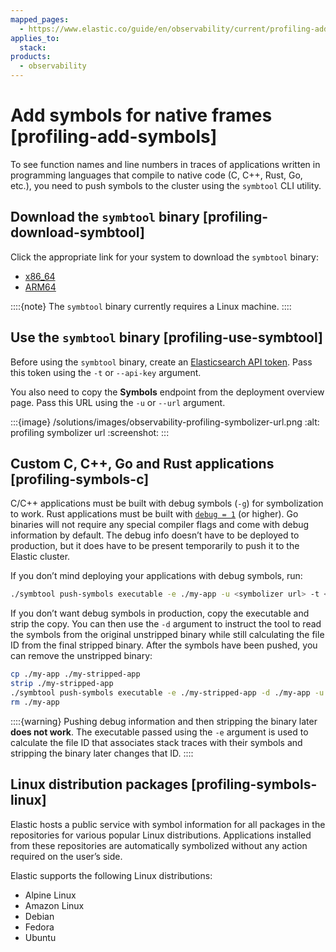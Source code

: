 ```yaml
---
mapped_pages:
  - https://www.elastic.co/guide/en/observability/current/profiling-add-symbols.html
applies_to:
  stack:
products:
  - observability
---
```


# Add symbols for native frames [profiling-add-symbols]

To see function names and line numbers in traces of applications written in programming languages that compile to native code (C, C++, Rust, Go, etc.), you need to push symbols to the cluster using the `symbtool` CLI utility.


## Download the `symbtool` binary [profiling-download-symbtool]

Click the appropriate link for your system to download the `symbtool` binary:

* [x86_64](https://artifacts.elastic.co/downloads/prodfiler/symbtool-{{version}}-linux-x86_64.tar.gz)
* [ARM64](https://artifacts.elastic.co/downloads/prodfiler/symbtool-{{version}}-linux-arm64.tar.gz)

::::{note}
The `symbtool` binary currently requires a Linux machine.
::::



## Use the `symbtool` binary [profiling-use-symbtool]

Before using the `symbtool` binary, create an [Elasticsearch API token](/deploy-manage/api-keys/elasticsearch-api-keys.md#create-api-key). Pass this token using the `-t` or `--api-key` argument.

You also need to copy the **Symbols** endpoint from the deployment overview page. Pass this URL using the `-u` or `--url` argument.

:::{image} /solutions/images/observability-profiling-symbolizer-url.png
:alt: profiling symbolizer url
:screenshot:
:::


## Custom C, C++, Go and Rust applications [profiling-symbols-c]

C/C++ applications must be built with debug symbols (`-g`) for symbolization to work. Rust applications must be built with [`debug = 1`](https://doc.rust-lang.org/cargo/reference/profiles.html#debug) (or higher). Go binaries will not require any special compiler flags and come with debug information by default. The debug info doesn’t have to be deployed to production, but it does have to be present temporarily to push it to the Elastic cluster.

If you don’t mind deploying your applications with debug symbols, run:

```bash
./symbtool push-symbols executable -e ./my-app -u <symbolizer url> -t <API token>
```

If you don’t want debug symbols in production, copy the executable and strip the copy. You can then use the `-d` argument to instruct the tool to read the symbols from the original unstripped binary while still calculating the file ID from the final stripped binary. After the symbols have been pushed, you can remove the unstripped binary:

```bash
cp ./my-app ./my-stripped-app
strip ./my-stripped-app
./symbtool push-symbols executable -e ./my-stripped-app -d ./my-app -u <symbolizer url> -t <API token>
rm ./my-app
```

::::{warning}
Pushing debug information and then stripping the binary later **does not work**. The executable passed using the `-e` argument is used to calculate the file ID that associates stack traces with their symbols and stripping the binary later changes that ID.
::::



## Linux distribution packages [profiling-symbols-linux]

Elastic hosts a public service with symbol information for all packages in the repositories for various popular Linux distributions. Applications installed from these repositories are automatically symbolized without any action required on the user’s side.

Elastic supports the following Linux distributions:

* Alpine Linux
* Amazon Linux
* Debian
* Fedora
* Ubuntu

